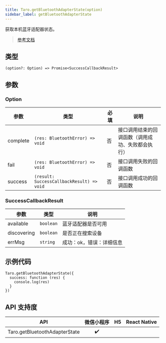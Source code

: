 ```yaml
---
title: Taro.getBluetoothAdapterState(option)
sidebar_label: getBluetoothAdapterState
---
```


获取本机蓝牙适配器状态。

> [参考文档](https://developers.weixin.qq.com/miniprogram/dev/api/device/bluetooth/wx.getBluetoothAdapterState.html)

## 类型

```tsx
(option?: Option) => Promise<SuccessCallbackResult>
```

## 参数

### Option

<table>
  <thead>
    <tr>
      <th>参数</th>
      <th>类型</th>
      <th style={{ textAlign: "center"}}>必填</th>
      <th>说明</th>
    </tr>
  </thead>
  <tbody>
    <tr>
      <td>complete</td>
      <td><code>(res: BluetoothError) =&gt; void</code></td>
      <td style={{ textAlign: "center"}}>否</td>
      <td>接口调用结束的回调函数（调用成功、失败都会执行）</td>
    </tr>
    <tr>
      <td>fail</td>
      <td><code>(res: BluetoothError) =&gt; void</code></td>
      <td style={{ textAlign: "center"}}>否</td>
      <td>接口调用失败的回调函数</td>
    </tr>
    <tr>
      <td>success</td>
      <td><code>(result: SuccessCallbackResult) =&gt; void</code></td>
      <td style={{ textAlign: "center"}}>否</td>
      <td>接口调用成功的回调函数</td>
    </tr>
  </tbody>
</table>

### SuccessCallbackResult

<table>
  <thead>
    <tr>
      <th>参数</th>
      <th>类型</th>
      <th>说明</th>
    </tr>
  </thead>
  <tbody>
    <tr>
      <td>available</td>
      <td><code>boolean</code></td>
      <td>蓝牙适配器是否可用</td>
    </tr>
    <tr>
      <td>discovering</td>
      <td><code>boolean</code></td>
      <td>是否正在搜索设备</td>
    </tr>
    <tr>
      <td>errMsg</td>
      <td><code>string</code></td>
      <td>成功：ok，错误：详细信息</td>
    </tr>
  </tbody>
</table>

## 示例代码

```tsx
Taro.getBluetoothAdapterState({
  success: function (res) {
    console.log(res)
  }
})
```

## API 支持度

|              API              | 微信小程序 | H5 | React Native |
|:-----------------------------:|:-----:|:--:|:------------:|
| Taro.getBluetoothAdapterState |  ✔️   |    |              |
